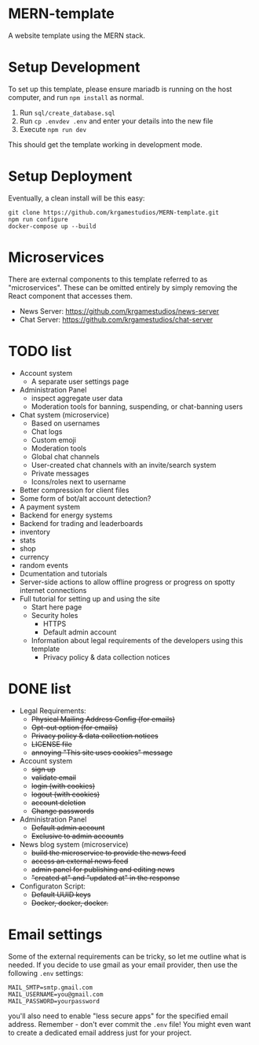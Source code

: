 # MERN-template

A website template using the MERN stack.

# Setup Development

To set up this template, please ensure mariadb is running on the host computer, and run `npm install` as normal.

1. Run `sql/create_database.sql`
2. Run `cp .envdev .env` and enter your details into the new file
3. Execute `npm run dev`

This should get the template working in development mode.

# Setup Deployment

Eventually, a clean install will be this easy:

```
git clone https://github.com/krgamestudios/MERN-template.git
npm run configure
docker-compose up --build
```

# Microservices

There are external components to this template referred to as "microservices". These can be omitted entirely by simply removing the React component that accesses them.

* News Server: https://github.com/krgamestudios/news-server
* Chat Server: https://github.com/krgamestudios/chat-server

# TODO list

- Account system
	- A separate user settings page
- Administration Panel
	- inspect aggregate user data
	- Moderation tools for banning, suspending, or chat-banning users
- Chat system (microservice)
	- Based on usernames
	- Chat logs
	- Custom emoji
	- Moderation tools
	- Global chat channels
	- User-created chat channels with an invite/search system
	- Private messages
	- Icons/roles next to username
- Better compression for client files
- Some form of bot/alt account detection?
- A payment system
- Backend for energy systems
- Backend for trading and leaderboards
- inventory 
- stats
- shop
- currency
- random events
- Dcumentation and tutorials
- Server-side actions to allow offline progress or progress on spotty internet connections
- Full tutorial for setting up and using the site
	- Start here page
	- Security holes
		- HTTPS
		- Default admin account
	- Information about legal requirements of the developers using this template
		- Privacy policy & data collection notices

# DONE list

- Legal Requirements:
	- ~~Physical Mailing Address Config (for emails)~~
	- ~~Opt-out option (for emails)~~
	- ~~Privacy policy & data collection notices~~
	- ~~LICENSE file~~
	- ~~annoying "This site uses cookies" message~~
- Account system
	- ~~sign up~~
	- ~~validate email~~
	- ~~login (with cookies)~~
	- ~~logout (with cookies)~~
	- ~~account deletion~~
	- ~~Change passwords~~
- Administration Panel
	- ~~Default admin account~~
	- ~~Exclusive to admin accounts~~
- News blog system (microservice)
	- ~~build the microservice to provide the news feed~~
	- ~~access an external news feed~~
	- ~~admin panel for publishing and editing news~~
	- ~~"created at" and "updated at" in the response~~
- Configuraton Script:
	- ~~Default UUID keys~~
	- ~~Docker, docker, docker.~~

# Email settings

Some of the external requirements can be tricky, so let me outline what is needed. If you decide to use gmail as your email provider, then use the following `.env` settings:

	MAIL_SMTP=smtp.gmail.com
	MAIL_USERNAME=you@gmail.com
	MAIL_PASSWORD=yourpassword

you'll also need to enable "less secure apps" for the specified email address. Remember - don't ever commit the `.env` file! You might even want to create a dedicated email address just for your project.

